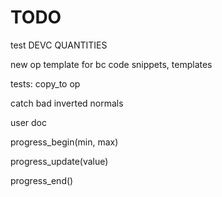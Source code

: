 # TODO

test DEVC QUANTITIES

new op template for bc
code snippets, templates

tests:
copy_to op

catch bad inverted normals

user doc

progress_begin(min, max)

progress_update(value)

progress_end()
